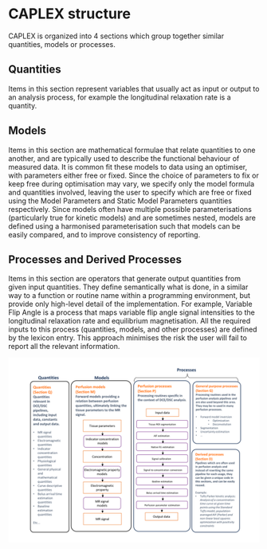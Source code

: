 # CAPLEX structure

CAPLEX is organized into 4 sections which group together similar quantities, models or processes. 

## Quantities 
Items in this section represent variables that usually act as input or output to an analysis process, for example the longitudinal relaxation rate is a quantity. 

## Models 
Items in this section are mathematical formulae that relate quantities to one another, and are typically used to describe the functional behaviour of measured data. It is common fit these models to data using an optimiser, with parameters either free or fixed. Since the choice of parameters to fix or keep free during optimisation may vary, we specify only the model formula and quantities involved, leaving the user to specify which are free or fixed using the Model Parameters and Static Model Parameters quantities respectively. Since models often have multiple possible parameterisations (particularly true for kinetic models) and are sometimes nested, models are defined using a harmonised parameterisation such that models can be easily compared, and to improve consistency of reporting.

## Processes and Derived Processes
Items in this section are operators that generate output quantities from given input quantities. They define semantically what is done, in a similar way to a function or routine name within a programming environment, but provide only high-level detail of the implementation. For example, Variable Flip Angle is a process that maps variable flip angle signal intensities to the longitudinal relaxation rate and equilibrium magnetisation. All the required inputs to this process (quantities, models, and other processes) are defined by the lexicon entry. This approach minimises the risk the user will fail to report all the relevant information. 

![Screenshot](structure.tif)

